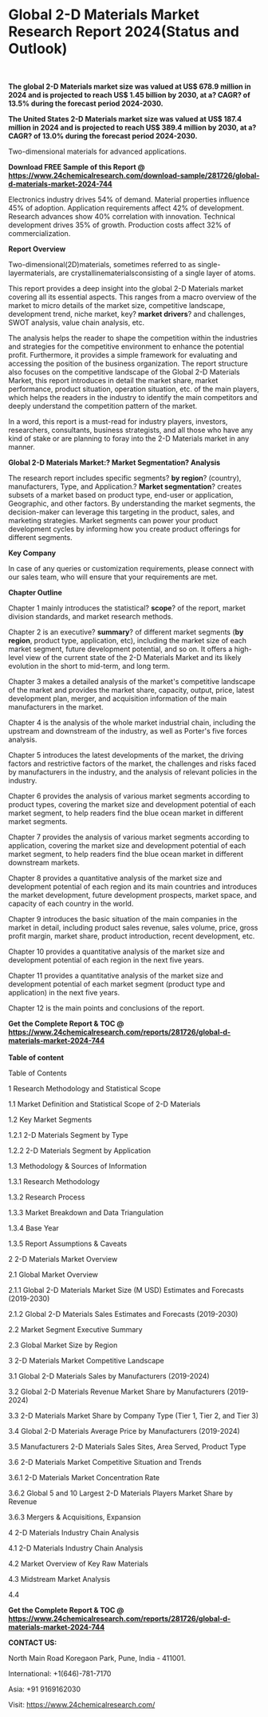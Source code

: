 <h1>Global 2-D Materials Market Research Report 2024(Status and Outlook)</h1><br/><p><strong>The global 2-D Materials market size was valued at US$ 678.9 million in 2024 and is projected to reach US$ 1.45 billion by 2030, at a? <strong>CAGR</strong>? of 13.5% during the forecast period 2024-2030.</strong></p><p><strong>The United States 2-D Materials market size was valued at US$ 187.4 million in 2024 and is projected to reach US$ 389.4 million by 2030, at a? <strong>CAGR</strong>? of 13.0% during the forecast period 2024-2030.</strong></p><p>Two-dimensional materials for advanced applications.</p><div><b>Download FREE Sample of this Report @ <a href="https://www.24chemicalresearch.com/download-sample/281726/global-d-materials-market-2024-744">https://www.24chemicalresearch.com/download-sample/281726/global-d-materials-market-2024-744</a></b></div><p>Electronics industry drives 54% of demand. Material properties influence 45% of adoption. Application requirements affect 42% of development. Research advances show 40% correlation with innovation. Technical development drives 35% of growth. Production costs affect 32% of commercialization.</p><p><strong>Report Overview</strong></p><p>Two-dimensional(2D)materials, sometimes referred to as single-layermaterials, are crystallinematerialsconsisting of a single layer of atoms.</p><p>This report provides a deep insight into the global 2-D Materials market covering all its essential aspects. This ranges from a macro overview of the market to micro details of the market size, competitive landscape, development trend, niche market, key? <strong>market drivers</strong>? and challenges, SWOT analysis, value chain analysis, etc.</p><p>The analysis helps the reader to shape the competition within the industries and strategies for the competitive environment to enhance the potential profit. Furthermore, it provides a simple framework for evaluating and accessing the position of the business organization. The report structure also focuses on the competitive landscape of the Global 2-D Materials Market, this report introduces in detail the market share, market performance, product situation, operation situation, etc. of the main players, which helps the readers in the industry to identify the main competitors and deeply understand the competition pattern of the market.</p><p>In a word, this report is a must-read for industry players, investors, researchers, consultants, business strategists, and all those who have any kind of stake or are planning to foray into the 2-D Materials market in any manner.</p><p><strong>Global 2-D Materials Market:? Market Segmentation? Analysis</strong></p><p>The research report includes specific segments? <strong>by region</strong>? (country), manufacturers, Type, and Application.? <strong>Market segmentation</strong>? creates subsets of a market based on product type, end-user or application, Geographic, and other factors. By understanding the market segments, the decision-maker can leverage this targeting in the product, sales, and marketing strategies. Market segments can power your product development cycles by informing how you create product offerings for different segments.</p><p><strong>Key Company</strong></p><p>In case of any queries or customization requirements, please connect with our sales team, who will ensure that your requirements are met.</p><p><strong>Chapter Outline</strong></p><p>Chapter 1 mainly introduces the statistical? <strong><strong>scope</strong></strong>? of the report, market division standards, and market research methods.</p><p>Chapter 2 is an executive? <strong><strong>summary</strong></strong>? of different market segments (<strong>by region</strong>, product type, application, etc), including the market size of each market segment, future development potential, and so on. It offers a high-level view of the current state of the 2-D Materials Market and its likely evolution in the short to mid-term, and long term.</p><p>Chapter 3 makes a detailed analysis of the market's competitive landscape of the market and provides the market share, capacity, output, price, latest development plan, merger, and acquisition information of the main manufacturers in the market.</p><p>Chapter 4 is the analysis of the whole market industrial chain, including the upstream and downstream of the industry, as well as Porter's five forces analysis.</p><p>Chapter 5 introduces the latest developments of the market, the driving factors and restrictive factors of the market, the challenges and risks faced by manufacturers in the industry, and the analysis of relevant policies in the industry.</p><p>Chapter 6 provides the analysis of various market segments according to product types, covering the market size and development potential of each market segment, to help readers find the blue ocean market in different market segments.</p><p>Chapter 7 provides the analysis of various market segments according to application, covering the market size and development potential of each market segment, to help readers find the blue ocean market in different downstream markets.</p><p>Chapter 8 provides a quantitative analysis of the market size and development potential of each region and its main countries and introduces the market development, future development prospects, market space, and capacity of each country in the world.</p><p>Chapter 9 introduces the basic situation of the main companies in the market in detail, including product sales revenue, sales volume, price, gross profit margin, market share, product introduction, recent development, etc.</p><p>Chapter 10 provides a quantitative analysis of the market size and development potential of each region in the next five years.</p><p>Chapter 11 provides a quantitative analysis of the market size and development potential of each market segment (product type and application) in the next five years.</p><p>Chapter 12 is the main points and conclusions of the report.</p><div><b>Get the Complete Report & TOC @ <a href="https://www.24chemicalresearch.com/reports/281726/global-d-materials-market-2024-744">https://www.24chemicalresearch.com/reports/281726/global-d-materials-market-2024-744</a></b></div><br><b>Table of content</b><p>Table of Contents<br />
 
  1 Research Methodology and Statistical Scope<br />
 
  1.1 Market Definition and Statistical Scope of 2-D Materials<br />
 
  1.2 Key Market Segments<br />
 
  1.2.1 2-D Materials Segment by Type<br />
 
  1.2.2 2-D Materials Segment by Application<br />
 
  1.3 Methodology & Sources of Information<br />
 
  1.3.1 Research Methodology<br />
 
  1.3.2 Research Process<br />
 
  1.3.3 Market Breakdown and Data Triangulation<br />
 
  1.3.4 Base Year<br />
 
  1.3.5 Report Assumptions & Caveats<br />
 
  2 2-D Materials Market Overview<br />
 
  2.1 Global Market Overview<br />
 
  2.1.1 Global 2-D Materials Market Size (M USD) Estimates and Forecasts (2019-2030)<br />
 
  2.1.2 Global 2-D Materials Sales Estimates and Forecasts (2019-2030)<br />
 
  2.2 Market Segment Executive Summary<br />
 
  2.3 Global Market Size by Region<br />
 
  3 2-D Materials Market Competitive Landscape<br />
 
  3.1 Global 2-D Materials Sales by Manufacturers (2019-2024)<br />
 
  3.2 Global 2-D Materials Revenue Market Share by Manufacturers (2019-2024)<br />
 
  3.3 2-D Materials Market Share by Company Type (Tier 1, Tier 2, and Tier 3)<br />
 
  3.4 Global 2-D Materials Average Price by Manufacturers (2019-2024)<br />
 
  3.5 Manufacturers 2-D Materials Sales Sites, Area Served, Product Type<br />
 
  3.6 2-D Materials Market Competitive Situation and Trends<br />
 
  3.6.1 2-D Materials Market Concentration Rate<br />
 
  3.6.2 Global 5 and 10 Largest 2-D Materials Players Market Share by Revenue<br />
 
  3.6.3 Mergers & Acquisitions, Expansion<br />
 
  4 2-D Materials Industry Chain Analysis<br />
 
  4.1 2-D Materials Industry Chain Analysis<br />
 
  4.2 Market Overview of Key Raw Materials<br />
 
  4.3 Midstream Market Analysis<br />
 
  4.4 <br><div><b>Get the Complete Report & TOC @ <a href="https://www.24chemicalresearch.com/reports/281726/global-d-materials-market-2024-744">https://www.24chemicalresearch.com/reports/281726/global-d-materials-market-2024-744</a></b></div></p>
 
 <b>CONTACT US:</b><br>
 
 North Main Road Koregaon Park, Pune, India - 411001.<br/>
 
 International: +1(646)-781-7170<br/>
 
 Asia: +91 9169162030<br/>
 
 Visit: <a href="https://www.24chemicalresearch.com/">https://www.24chemicalresearch.com/</a>
 
 <br>